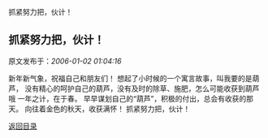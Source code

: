 抓紧努力把，伙计！
## 抓紧努力把，伙计！

 原文发布于：*2006-01-02 01:04:16*

新年新气象，祝福自己和朋友们！
想起了小时候的一个寓言故事，叫我要的是葫芦， 没有精心的呵护自己的葫芦，没有及时的除草、施肥，怎么可能收获到葫芦哦 一年之计，在于春。
早早谋划自己的“葫芦”，积极的付出，总会有收获的那天。 向往着金色的秋天，收获满怀！ 抓紧努力把，伙计！

[返回目录](index.html)
